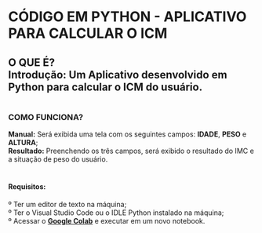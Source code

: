 # CÓDIGO EM PYTHON - APLICATIVO PARA CALCULAR O ICM
<h2>O QUE É? <br>
<strong>Introdução:</strong> Um Aplicativo desenvolvido em Python para calcular o ICM do usuário. <br>
</h2>

# <h3>COMO FUNCIONA?
<strong>Manual:</strong> Será exibida uma tela com os seguintes campos: <b>IDADE</b>, <b>PESO</b> e <b>ALTURA</b>; <br>
<strong>Resultado:</strong> Preenchendo os três campos, será exibido o resultado do IMC e a situação de peso do usuário. <br>
</h3>

# <h4>Requisitos:
º Ter um editor de texto na máquina; <br>
º Ter o Visual Studio Code ou o IDLE Python instalado na máquina; <br>
º Acessar o <strong><a href="https://colab.research.google.com/">Google Colab</a></strong> e executar em um novo notebook. </h4>
